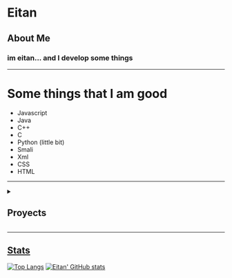 
# Eitan

## About Me
### im eitan... and I develop some things

<hr>

# Some things that I am good
- Javascript
- Java
- C++
- C
- Python (little bit)
- Smali
- Xml
- CSS
- HTML

<hr>

<details>
<summary><h2>Proyects</h2></summary>
  
<p align="center"><a href="https://github.com/eitanmdk/nitro-sniper"> <img src="https://github-readme-stats.vercel.app/api/pin/?username=eitanmdk&repo=nitro-sniper&theme=dark" />
<p align="center"><a href="https://github.com/eitanmdk/Random-Dash-Demonlist"> <img src="https://github-readme-stats.vercel.app/api/pin/?username=eitanmdk&repo=Random-Dash-Demonlist&theme=dark" /> 
<p align="center"><a href="https://github.com/eitanmdk/GDPS-Editor"> <img src="https://github-readme-stats.vercel.app/api/pin/?username=eitanmdk&repo=GDPS-Editor&theme=dark" /> 


</details>

<hr>

## Stats
[![Top Langs](https://github-readme-stats.vercel.app/api/top-langs/?username=eitanmdk&show_icons=true&theme=dark)](https://github.com/anuraghazra/github-readme-stats)
[![Eitan' GitHub stats](https://github-readme-stats.vercel.app/api?username=eitanmdk&show_icons=true&theme=dark)](https://github.com/anuraghazra/github-readme-stats)
